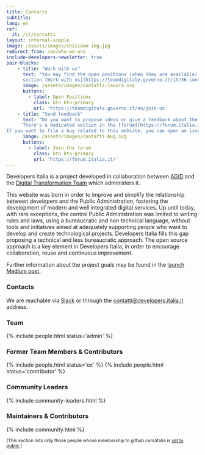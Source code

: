```yaml
---
title: Contacts 
subtitle: 
lang: en
ref:
  it: /it/contatti
layout: internal-simple
image: /assets/images/chisiamo-img.jpg
redirect_from: /en/who-we-are
include-developers-newsletter: true
pair-blocks:
    - title: "Work with us"
      text: "You may find the open positions (when they are available) in the
      section [Work with us](https://teamdigitale.governo.it/it/36-content.htm) of the Digital Transformation Team website."
      image: /assets/images/contatti-lavora.svg
      buttons:
        - label: Open Positions 
          class: btn btn-primary
          url: 'https://teamdigitale.governo.it/en/join-us'
    - title: "Send feedback"
      text: "Do you want to propose ideas or give a feedback about the community?
      There's a dedicated section in the [forum](https://forum.italia.it/c/community-feedback).<br>
If you want to file a bug related to this website, you can open an issue on [GitHub](https://github.com/italia/developers.italia.it)."
      image: /assets/images/contatti-bug.svg
      buttons:
        - label: Join the forum  
          class: btn btn-primary
          url: 'https://forum.italia.it/'
---
```


Developers Italia is a project developed in collaboration between [AGID](https://www.agid.gov.it/en) and the [Digital Transformation Team](https://teamdigitale.governo.it/en) which administers it.

This website was born in order to improve and simplify the relationship between
 developers and the Public Administration, fostering the development of
modern and well integrated digital services.
Up until today, with rare exceptions, the central Public Administration was
limited to writing rules and laws, using a bureaucratic and non technical
language, without tools and initiatives aimed at adequately supporting people who want
to develop and create technological projects. Developers Italia fills this gap
proposing a technical and less bureaucratic approach.
The open source approach is a key element in Developers Italia, in order to encourage
collaboration, reuse and continuous improvement.

Further information about the project goals may be found in the [launch Medium post](https://medium.com/team-per-la-trasformazione-digitale/developers-italia-comunita-sviluppatori-servizi-pubblici-digitali-pubblica-amministrazione-57b0cfab4c00).

### Contacts 

We are reachable via [Slack](https://slack.developers.italia.it/) or through the [contatti@developers.italia.it](mailto:contatti@developers.italia.it) address.

### Team

{% include people.html status='admin' %}

### Former Team Members & Contributors

{% include people.html status='ex' %}
{% include people.html status='contributor' %}

### Community Leaders

{% include community-leaders.html %}

### Maintainers & Contributors

{% include community.html %}

<small>(This section lists only those people whose membership to github.com/italia is [set to public](https://github.com/orgs/italia/people).)</small>
